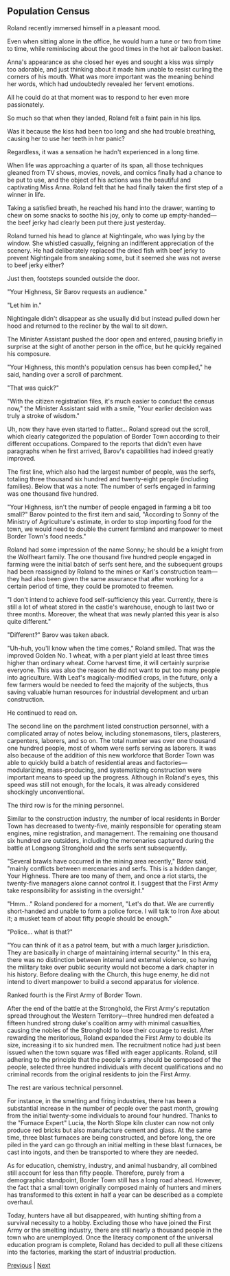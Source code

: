 ## Population Census
Roland recently immersed himself in a pleasant mood.

Even when sitting alone in the office, he would hum a tune or two from time to time, while reminiscing about the good times in the hot air balloon basket.

Anna's appearance as she closed her eyes and sought a kiss was simply too adorable, and just thinking about it made him unable to resist curling the corners of his mouth. What was more important was the meaning behind her words, which had undoubtedly revealed her fervent emotions.

All he could do at that moment was to respond to her even more passionately.

So much so that when they landed, Roland felt a faint pain in his lips.

Was it because the kiss had been too long and she had trouble breathing, causing her to use her teeth in her panic?

Regardless, it was a sensation he hadn't experienced in a long time.

When life was approaching a quarter of its span, all those techniques gleaned from TV shows, movies, novels, and comics finally had a chance to be put to use, and the object of his actions was the beautiful and captivating Miss Anna. Roland felt that he had finally taken the first step of a winner in life.

Taking a satisfied breath, he reached his hand into the drawer, wanting to chew on some snacks to soothe his joy, only to come up empty-handed—the beef jerky had clearly been put there just yesterday.



Roland turned his head to glance at Nightingale, who was lying by the window. She whistled casually, feigning an indifferent appreciation of the scenery. He had deliberately replaced the dried fish with beef jerky to prevent Nightingale from sneaking some, but it seemed she was not averse to beef jerky either?



Just then, footsteps sounded outside the door.



"Your Highness, Sir Barov requests an audience."



"Let him in."



Nightingale didn't disappear as she usually did but instead pulled down her hood and returned to the recliner by the wall to sit down.



The Minister Assistant pushed the door open and entered, pausing briefly in surprise at the sight of another person in the office, but he quickly regained his composure.



"Your Highness, this month's population census has been compiled," he said, handing over a scroll of parchment.



"That was quick?"



"With the citizen registration files, it's much easier to conduct the census now," the Minister Assistant said with a smile, "Your earlier decision was truly a stroke of wisdom."



Uh, now they have even started to flatter... Roland spread out the scroll, which clearly categorized the population of Border Town according to their different occupations. Compared to the reports that didn't even have paragraphs when he first arrived, Barov's capabilities had indeed greatly improved.



The first line, which also had the largest number of people, was the serfs, totaling three thousand six hundred and twenty-eight people (including families). Below that was a note: The number of serfs engaged in farming was one thousand five hundred.



"Your Highness, isn't the number of people engaged in farming a bit too small?" Barov pointed to the first item and said, "According to Sonny of the Ministry of Agriculture's estimate, in order to stop importing food for the town, we would need to double the current farmland and manpower to meet Border Town's food needs."



Roland had some impression of the name Sonny; he should be a knight from the Wolfheart family. The one thousand five hundred people engaged in farming were the initial batch of serfs sent here, and the subsequent groups had been reassigned by Roland to the mines or Karl's construction team—they had also been given the same assurance that after working for a certain period of time, they could be promoted to freemen.



"I don't intend to achieve food self-sufficiency this year. Currently, there is still a lot of wheat stored in the castle's warehouse, enough to last two or three months. Moreover, the wheat that was newly planted this year is also quite different."



"Different?" Barov was taken aback.



"Uh-huh, you'll know when the time comes," Roland smiled. That was the improved Golden No. 1 wheat, with a per plant yield at least three times higher than ordinary wheat. Come harvest time, it will certainly surprise everyone. This was also the reason he did not want to put too many people into agriculture. With Leaf's magically-modified crops, in the future, only a few farmers would be needed to feed the majority of the subjects, thus saving valuable human resources for industrial development and urban construction.



He continued to read on.



The second line on the parchment listed construction personnel, with a complicated array of notes below, including stonemasons, tilers, plasterers, carpenters, laborers, and so on. The total number was over one thousand one hundred people, most of whom were serfs serving as laborers. It was also because of the addition of this new workforce that Border Town was able to quickly build a batch of residential areas and factories—modularizing, mass-producing, and systematizing construction were important means to speed up the progress. Although in Roland's eyes, this speed was still not enough, for the locals, it was already considered shockingly unconventional.



The third row is for the mining personnel.

Similar to the construction industry, the number of local residents in Border Town has decreased to twenty-five, mainly responsible for operating steam engines, mine registration, and management. The remaining one thousand six hundred are outsiders, including the mercenaries captured during the battle at Longsong Stronghold and the serfs sent subsequently.



"Several brawls have occurred in the mining area recently," Barov said, "mainly conflicts between mercenaries and serfs. This is a hidden danger, Your Highness. There are too many of them, and once a riot starts, the twenty-five managers alone cannot control it. I suggest that the First Army take responsibility for assisting in the oversight."



"Hmm..." Roland pondered for a moment, "Let's do that. We are currently short-handed and unable to form a police force. I will talk to Iron Axe about it; a musket team of about fifty people should be enough."



"Police... what is that?"



"You can think of it as a patrol team, but with a much larger jurisdiction. They are basically in charge of maintaining internal security." In this era, there was no distinction between internal and external violence, so having the military take over public security would not become a dark chapter in his history. Before dealing with the Church, this huge enemy, he did not intend to divert manpower to build a second apparatus for violence.



Ranked fourth is the First Army of Border Town.



After the end of the battle at the Stronghold, the First Army's reputation spread throughout the Western Territory—three hundred men defeated a fifteen hundred strong duke's coalition army with minimal casualties, causing the nobles of the Stronghold to lose their courage to resist. After rewarding the meritorious, Roland expanded the First Army to double its size, increasing it to six hundred men. The recruitment notice had just been issued when the town square was filled with eager applicants. Roland, still adhering to the principle that the people's army should be composed of the people, selected three hundred individuals with decent qualifications and no criminal records from the original residents to join the First Army.



The rest are various technical personnel.



For instance, in the smelting and firing industries, there has been a substantial increase in the number of people over the past month, growing from the initial twenty-some individuals to around four hundred. Thanks to the "Furnace Expert" Lucia, the North Slope kiln cluster can now not only produce red bricks but also manufacture cement and glass. At the same time, three blast furnaces are being constructed, and before long, the ore piled in the yard can go through an initial melting in these blast furnaces, be cast into ingots, and then be transported to where they are needed.



As for education, chemistry, industry, and animal husbandry, all combined still account for less than fifty people. Therefore, purely from a demographic standpoint, Border Town still has a long road ahead. However, the fact that a small town originally composed mainly of hunters and miners has transformed to this extent in half a year can be described as a complete overhaul.



Today, hunters have all but disappeared, with hunting shifting from a survival necessity to a hobby. Excluding those who have joined the First Army or the smelting industry, there are still nearly a thousand people in the town who are unemployed. Once the literacy component of the universal education program is complete, Roland has decided to pull all these citizens into the factories, marking the start of industrial production.





[Previous](CH0179.md) | [Next](CH0181.md)
